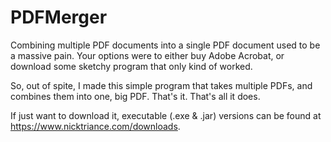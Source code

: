 # PDFMerger
Combining multiple PDF documents into a single PDF document used to be a massive pain. Your options were to either buy Adobe Acrobat, or download some sketchy program that only
kind of worked. 

So, out of spite, I made this simple program that takes multiple PDFs, and combines them into one, big PDF. That's it. That's all it does.

If just want to download it, executable (.exe & .jar) versions can be found at https://www.nicktriance.com/downloads.
